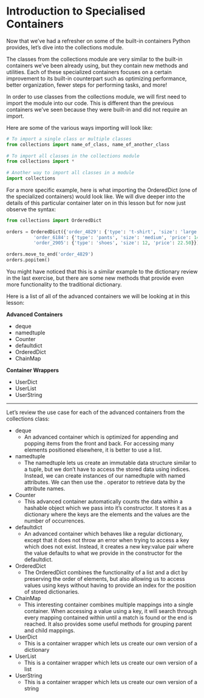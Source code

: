 # Introduction to Specialised Containers

Now that we’ve had a refresher on some of the built-in containers Python provides, let’s dive into the collections module.

The classes from the collections module are very similar to the built-in containers we’ve been already using, but they contain new methods and utilities. Each of these specialized containers focuses on a certain improvement to its built-in counterpart such as optimizing performance, better organization, fewer steps for performing tasks, and more!

In order to use classes from the collections module, we will first need to import the module into our code. This is different than the previous containers we’ve seen because they were built-in and did not require an import.

Here are some of the various ways importing will look like:

```py
# To import a single class or multiple classes
from collections import name_of_class, name_of_another_class
 
# To import all classes in the collections module
from collections import *
 
# Another way to import all classes in a module
import collections
```

For a more specific example, here is what importing the OrderedDict (one of the specialized containers) would look like. We will dive deeper into the details of this particular container later on in this lesson but for now just observe the syntax:

```py
from collections import OrderedDict
 
orders = OrderedDict({'order_4829': {'type': 't-shirt', 'size': 'large', 'price': 9.99},
          'order_6184': {'type': 'pants', 'size': 'medium', 'price': 14.99},
          'order_2905': {'type': 'shoes', 'size': 12, 'price': 22.50}})
 
orders.move_to_end('order_4829')
orders.popitem()
```

You might have noticed that this is a similar example to the dictionary review in the last exercise, but there are some new methods that provide even more functionality to the traditional dictionary.

Here is a list of all of the advanced containers we will be looking at in this lesson:

**Advanced Containers**
- deque
- namedtuple
- Counter
- defaultdict
- OrderedDict
- ChainMap

**Container Wrappers**
- UserDict
- UserList
- UserString

---

Let’s review the use case for each of the advanced containers from the collections class:

- deque
    - An advanced container which is optimized for appending and popping items from the front and back. For accessing many elements positioned elsewhere, it is better to use a list.
- namedtuple
    - The namedtuple lets us create an immutable data structure similar to a tuple, but we don’t have to access the stored data using indices. Instead, we can create instances of our namedtuple with named attributes. We can then use the . operator to retrieve data by the attribute names.
- Counter
    - This advanced container automatically counts the data within a hashable object which we pass into it’s constructor. It stores it as a dictionary where the keys are the elements and the values are the number of occurrences.
- defaultdict
    - An advanced container which behaves like a regular dictionary, except that it does not throw an error when trying to access a key which does not exist. Instead, it creates a new key:value pair where the value defaults to what we provide in the constructor for the defaultdict.
- OrderedDict
    - The OrderedDict combines the functionality of a list and a dict by preserving the order of elements, but also allowing us to access values using keys without having to provide an index for the position of stored dictionaries.
- ChainMap
    - This interesting container combines multiple mappings into a single container. When accessing a value using a key, it will search through every mapping contained within until a match is found or the end is reached. It also provides some useful methods for grouping parent and child mappings.
- UserDict
    - This is a container wrapper which lets us create our own version of a dictionary
- UserList
    - This is a container wrapper which lets us create our own version of a list
- UserString
    - This is a container wrapper which lets us create our own version of a string